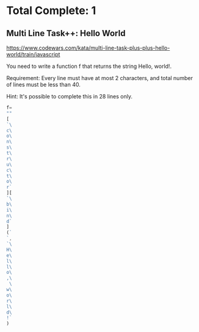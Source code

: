 # Total Complete: 1

## Multi Line Task++: Hello World
https://www.codewars.com/kata/multi-line-task-plus-plus-hello-world/train/javascript

You need to write a function f that returns the string Hello, world!.

Requirement: Every line must have at most 2 characters, and total number of lines must be less than 40.

Hint: It's possible to complete this in 28 lines only.

```javascript
f=
""
[
`\
c\
o\
n\
s\
t\
r\
u\
c\
t\
o\
r`
][
`\
b\
i\
n\
d`
]
(`
`,
`\
H\
e\
l\
l\
o\
,\
 \
w\
o\
r\
l\
d\
!`
)
```
